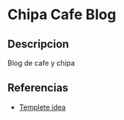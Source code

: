 # Chipa Cafe Blog

## Descripcion

Blog de cafe y chipa

## Referencias 

- [Templete idea](https://tailwind-nextjs-starter-blog.vercel.app/)